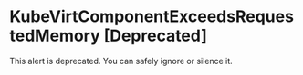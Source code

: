 # KubeVirtComponentExceedsRequestedMemory [Deprecated]

This alert is deprecated. You can safely ignore or silence it.
